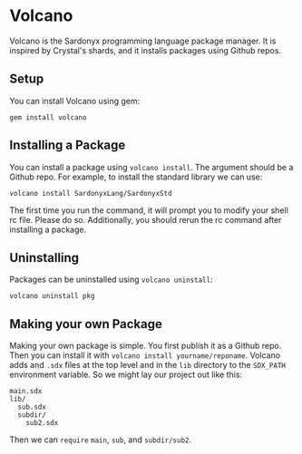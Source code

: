 # Volcano
Volcano is the Sardonyx programming language package manager. It is inspired by Crystal's shards, and it installs packages using Github repos. 

## Setup

You can install Volcano using gem:
```
gem install volcano
```

## Installing a Package

You can install a package using `volcano install`. The argument should be a Github repo. For example, to install the standard library we can use:
```
volcano install SardonyxLang/SardonyxStd
```
The first time you run the command, it will prompt you to modify your shell rc file. Please do so. Additionally, you should rerun the rc command after installing a
package.

## Uninstalling

Packages can be uninstalled using `volcano uninstall`:
```
volcano uninstall pkg
```

## Making your own Package

Making your own package is simple. You first publish it as a Github repo. Then you can install it with `volcano install yourname/reponame`. Volcano adds and `.sdx`
files at the top level and in the `lib` directory to the `SDX_PATH` environment variable. So we might lay our project out like this:
```
main.sdx
lib/
  sub.sdx
  subdir/
    sub2.sdx
```
Then we can `require` `main`, `sub`, and `subdir/sub2`.
